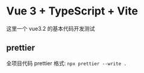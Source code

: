 # Vue 3 + TypeScript + Vite

这里一个 vue3.2 的基本代码开发测试

## prettier

全项目代码 prettier 格式: `npx prettier --write .`
